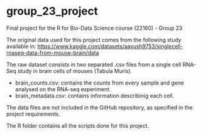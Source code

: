 # group_23_project
Final project for the R for Bio-Data Science course (22160) - Group 23

The original data used for this project comes from the following study available in: https://www.kaggle.com/datasets/aayush9753/singlecell-rnaseq-data-from-mouse-brain/data

The raw dataset consists in two separated .csv files from a single cell RNA-Seq study in brain cells of mouses (Tabula Muris).
- brain_counts.csv: contains the counts from every sample and gene analysed on the RNA-seq experiment.
- brain_metadata.csv: contains information describinig each cell.

The data files are not included in the GitHub repository, as specified in the project requirements.

The R folder contains all the scripts done for this project.